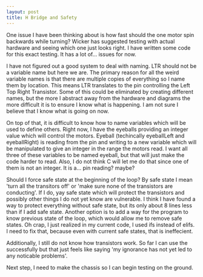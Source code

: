 ```yaml
---
layout: post
title: H Bridge and Safety
---
```


One issue I have been thinking about is how fast should the one motor spin backwards while turning? Wicker has suggested testing with actual hardware and seeing which one just looks right. I have written some code for this exact testing. It has a lot of... issues for now.

I have not figured out a good system to deal with naming. LTR should not be a variable name but here we are. The primary reason for all the weird variable names is that there are multiple copies of everything so I name them by location. This means LTR translates to the pin controlling the Left Top Right Transistor. Some of this could be eliminated by creating different names, but the more I abstract away from the hardware and diagrams the more difficult it is to ensure I know what is happening. I am not sure I believe that I know what is going on now.

On top of that, it is difficult to know how to name variables which will be used to define others. Right now, I have the eyeballs providing an integer value which will control the motors. Eyeball (techincally eyeballLeft and eyeballRight) is reading from the pin and writing to a new variable which will be manipulated to give an integer in the range the motors read. I want all three of these variables to be named eyeball, but that will just make the code harder to read. Also, I do not think C will let me do that since one of them is not an integer. It is a... pin reading? maybe?

Should I force safe state at the beginning of the loop? By safe state I mean 'turn all the transitors off' or 'make sure none of the transistors are conducting'. If I do, yay safe state which will protect the transistors and possibly other things I do not yet know are vulnerable. I think I have found a way to protect everything without safe state, but its only about 8 lines less than if I add safe state. Another option is to add a way for the program to know previous state of the loop, which would allow me to remove safe states. Oh crap, I just realized in my current code, I used ifs instead of elifs. I need to fix that, because even with current safe states, that is ineffecient.

Additionally, I still do not know how transistors work. So far I can use the successfully but that just feels like saying 'my ignorance has not yet led to any noticable problems'.

Next step, I need to make the chassis so I can begin testing on the ground.
